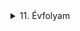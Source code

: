 

<details>
<summary>11. Évfolyam</summary>


<details>
<summary>Vezetéknélküli LED</summary>


<h2 id="kapcsolási-rajz">Kapcsolási rajz:</h2>
<p><img src="/portfolio2.0/img/LED/20230216_105507.jpg" alt="Kapcsolási rajz" /></p>

<h2 id="alkatrészek">Alkatrészek:</h2>

<table>
  <thead>
    <tr>
      <th style="text-align: left">Név</th>
      <th style="text-align: center">Jelölés</th>
      <th style="text-align: center">Érték/Típus</th>
      <th style="text-align: center">Darab</th>
    </tr>
  </thead>
  <tbody>
    <tr>
      <td style="text-align: left">Feszültség</td>
      <td style="text-align: center">V1</td>
      <td style="text-align: center">3V-6V</td>
      <td style="text-align: center">—–</td>
    </tr>
    <tr>
      <td style="text-align: left">Ellenállás</td>
      <td style="text-align: center">R1</td>
      <td style="text-align: center">5,6K</td>
      <td style="text-align: center">1</td>
    </tr>
    <tr>
      <td style="text-align: left">Kondenzátor</td>
      <td style="text-align: center">C1</td>
      <td style="text-align: center">1nF</td>
      <td style="text-align: center">1</td>
    </tr>
    <tr>
      <td style="text-align: left">Kondenzátor</td>
      <td style="text-align: center">C2</td>
      <td style="text-align: center">———–</td>
      <td style="text-align: center">—–</td>
    </tr>
    <tr>
      <td style="text-align: left">Kondenzátor</td>
      <td style="text-align: center">C3</td>
      <td style="text-align: center">4,7nF</td>
      <td style="text-align: center">1</td>
    </tr>
    <tr>
      <td style="text-align: left">Kondenzátor</td>
      <td style="text-align: center">C4</td>
      <td style="text-align: center">470nF</td>
      <td style="text-align: center">1</td>
    </tr>
    <tr>
      <td style="text-align: left">Tranzisztor</td>
      <td style="text-align: center">T1</td>
      <td style="text-align: center">BC639</td>
      <td style="text-align: center">1</td>
    </tr>
    <tr>
      <td style="text-align: left">Rézhuzal</td>
      <td style="text-align: center">-……</td>
      <td style="text-align: center">~4,6cm</td>
      <td style="text-align: center">1</td>
    </tr>
  </tbody>
</table>

<h2 id="képek">Képek:</h2>
<h3 id="forrasztás-előtt">Forrasztás előtt</h3>

<p><img src="/portfolio2.0/img/LED/20230210_091954.jpg" alt="asd" /></p>

<h3 id="összeforrasztva">Összeforrasztva</h3>

<p><img src="/portfolio2.0/img/LED/20230210_094549.jpg" alt="asd" /></p>

<p><img src="/portfolio2.0/img/LED/20230210_094555.jpg" alt="asd" /></p>

<p><img src="/portfolio2.0/img/LED/20230210_094602.jpg" alt="asd" /></p>

<h3 id="rézhuzal-felforrasztása-után">Rézhuzal felforrasztása után</h3>

<p><img src="/portfolio2.0/img/LED/20230210_104012.jpg" alt="asd" /></p>

<p><img src="/portfolio2.0/img/LED/20230210_104018.jpg" alt="asd" /></p>



</details>


<details>
<summary>Roulette</summary>


</details>


<details>
<summary>Astabil Multivibrátor</summary>


</details>


<details>
<summary>IC Vezérlés</summary>



</details>


<details>
<summary>Igazságtábla Gyakorlása</summary>




</details>

</details>